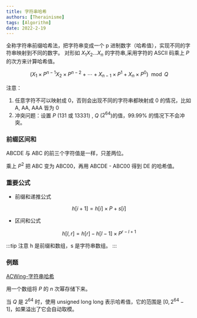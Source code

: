 ```yaml
---
title: 字符串哈希
authors: [Therainisme]
tags: [Algorithm]
date: 2022-2-19
---
```


全称字符串前缀哈希法，把字符串变成一个 p 进制数字（哈希值），实现不同的字符串映射到不同的数字。
对形如 $X_{1}X_{2} ... X_{n}$ 的字符串,采用字符的 ASCII 码乘上 $P$ 的次方来计算哈希值。

<!--truncate-->

$$
(X_{1} \times P^{n-1} X_{2} \times P^{n−2} + ⋯ + X_{n−1} \times P^1 + X_n \times P^0) \mod Q
$$

注意：
1. 任意字符不可以映射成 0，否则会出现不同的字符串都映射成 0 的情况，比如 A, AA, AAA 皆为 0
2. 冲突问题：设置 $P$ ($131$ 或 $13331$) , $Q$ ($2^{64}$)的值，99.99% 的情况下不会冲突。

### 前缀区间和

ABCDE 与 ABC 的前三个字符值是一样，只差两位。

乘上 $P^2$ 把 ABC 变为 ABC00，再用 ABCDE - ABC00 得到 DE 的哈希值。

### 重要公式

* 前缀和递推公式

$$
h[i+1] = h[i] \times P + s[i] 
$$

* 区间和公式

$$
h[l, r] = h[r] - h[l-1] \times P^{r - l + 1}
$$

:::tip 注意
h 是前缀和数组，s 是字符串数组。
:::

### 例题

[ACWing-字符串哈希](https://www.acwing.com/problem/content/843/)

用一个数组将 $P$ 的 $n$ 次幂存储下来。

当 $Q$ 是 $2^{64}$ 时，使用 unsigned long long 表示哈希值，它的范围是 $[0,2^{64}-1]$，如果溢出了它会自动取模。